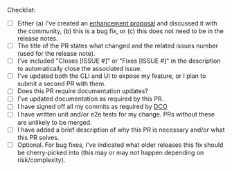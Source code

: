 <!--
Note on DCO:

If the DCO action in the integration test fails, one or more of your commits are not signed off. Please click on the *Details* link next to the DCO action for instructions on how to resolve this.
-->

Checklist:

* [ ] Either (a) I've created an [enhancement proposal](https://github.com/NVIDIA/k8s-dra-driver/issues/new/choose) and discussed it with the community, (b) this is a bug fix, or (c) this does not need to be in the release notes.
* [ ] The title of the PR states what changed and the related issues number (used for the release note).
* [ ] I've included "Closes [ISSUE #]" or "Fixes [ISSUE #]" in the description to automatically close the associated issue.
* [ ] I've updated both the CLI and UI to expose my feature, or I plan to submit a second PR with them.
* [ ] Does this PR require documentation updates?
* [ ] I've updated documentation as required by this PR.
* [ ] I have signed off all my commits as required by [DCO](https://github.com/NVIDIA/k8s-dra-driver/blob/master/community/CONTRIBUTING.md)
* [ ] I have written unit and/or e2e tests for my change. PRs without these are unlikely to be merged.
* [ ] I have added a brief description of why this PR is necessary and/or what this PR solves.
* [ ] Optional. For bug fixes, I've indicated what older releases this fix should be cherry-picked into (this may or may not happen depending on risk/complexity).

<!-- Please see [Contribution FAQs](https://github.com/NVIDIA/k8s-dra-driver/blob/master/community/CONTRIBUTING.md) if you have questions about your pull-request. -->
